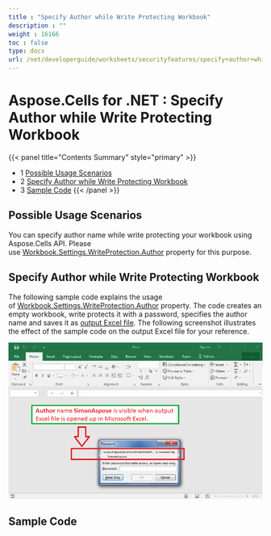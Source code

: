 ```yaml
---
title : "Specify Author while Write Protecting Workbook" 
description : "" 
weight : 16166 
toc : false
type: docs
url: /net/developerguide/worksheets/securityfeatures/specify+author+while+write+protecting+workbook/
---
```


# Aspose.Cells for .NET : Specify Author while Write Protecting Workbook


{{< panel title="Contents Summary" style="primary" >}}
*   1 [Possible Usage Scenarios](#possible-usage-scenarios)
*   2 [Specify Author while Write Protecting Workbook](#specify-author-while-write-protecting-workbook)
*   3 [Sample Code](#sample-code)
{{< /panel >}}
 

## Possible Usage Scenarios

You can specify author name while write protecting your workbook using Aspose.Cells API. Please use [Workbook.Settings.WriteProtection.Author](https://apireference.aspose.com/net/cells/aspose.cells/writeprotection/properties/author) property for this purpose.

## Specify Author while Write Protecting Workbook

The following sample code explains the usage of [Workbook.Settings.WriteProtection.Author](https://apireference.aspose.com/net/cells/aspose.cells/writeprotection/properties/author) property. The code creates an empty workbook, write protects it with a password, specifies the author name and saves it as [output Excel file](https://docs2.aspose.com/cells/net/attachments/66950254/67338582.xlsx). The following screenshot illustrates the effect of the sample code on the output Excel file for your reference.

![image](67338583.png)

## Sample Code


